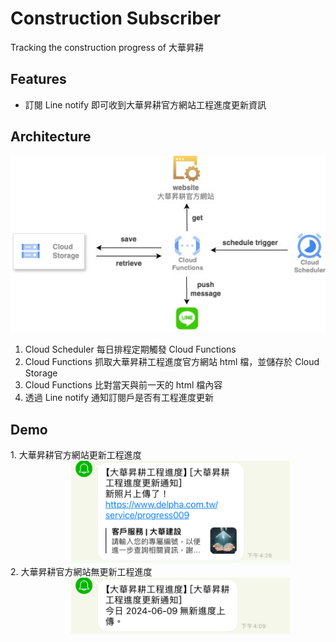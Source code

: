 # Construction Subscriber
Tracking the construction progress of 大華昇耕

## Features
- 訂閱 Line notify 即可收到大華昇耕官方網站工程進度更新資訊

## Architecture
<p align="center">
  <img src="img/delpha_crawling.jpg" alt="delpha_carwling"/>
</p>

1. Cloud Scheduler 每日排程定期觸發 Cloud Functions
2. Cloud Functions 抓取大華昇耕工程進度官方網站 html 檔，並儲存於 Cloud Storage
3. Cloud Functions 比對當天與前一天的 html 檔內容
4. 透過 Line notify 通知訂閱戶是否有工程進度更新


## Demo
<dl>
  <dt>1. 大華昇耕官方網站更新工程進度</dt>
  <dd align="center">
      <img src="img/line_notify_with_updates.jpeg" width="350" alt="line_notify_with_updates"/>
  </dd>
  <dt>2. 大華昇耕官方網站無更新工程進度<dt>
  <dd align="center">
      <img src="img/line_notify_no_progress.jpeg" width="350" alt="line_notify_no_progress"/>
  </dd>
</dl>